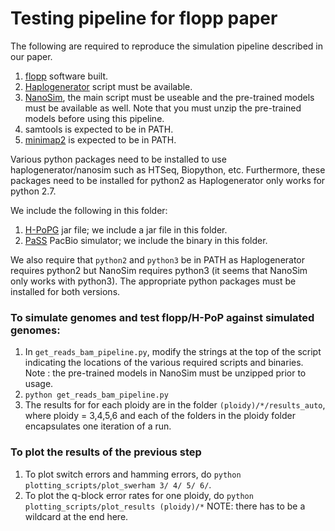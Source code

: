 
# Testing pipeline for flopp paper

The following are required to reproduce the simulation pipeline described in our paper. 

1. [flopp](https://github.com/bluenote-1577/flopp) software built.
2. [Haplogenerator](https://github.com/EhsanMotazedi/Haplosim) script must be available. 
3. [NanoSim](https://github.com/bcgsc/NanoSim), the main script must be useable and the pre-trained models must be available as well. Note that you must unzip the pre-trained models before using this pipeline.
4. samtools is expected to be in PATH.
5. [minimap2](https://github.com/lh3/minimap2) is expected to be in PATH.

Various python packages need to be installed to use haplogenerator/nanosim such as HTSeq, Biopython, etc. Furthermore, these packages need to be installed for python2 as Haplogenerator only works for python 2.7. 

We include the following in this folder:

1. [H-PoPG](https://github.com/MinzhuXie/H-PoPG) jar file; we include a jar file in this folder. 
2. [PaSS](http://cgm.sjtu.edu.cn/PaSS/) PacBio simulator; we include the binary in this folder. 

We also require that ``python2`` and ``python3`` be in PATH as Haplogenerator requires python2 but NanoSim requires python3 (it seems that NanoSim only works with python3). The appropriate python packages must be installed for both versions. 

### To simulate genomes and test flopp/H-PoP against simulated genomes:
1. In ``get_reads_bam_pipeline.py``, modify the strings at the top of the script indicating the locations of the various required scripts and binaries. Note : the pre-trained models in NanoSim must be unzipped prior to usage.
2. ``python get_reads_bam_pipeline.py``
3. The results for for each ploidy are in the folder ``(ploidy)/*/results_auto``, where ploidy = 3,4,5,6 and each of the folders in the ploidy folder encapsulates one iteration of a run.

### To plot the results of the previous step
1. To plot switch errors and hamming errors, do ``python plotting_scripts/plot_swerham 3/ 4/ 5/ 6/``. 
2. To plot the q-block error rates for one ploidy, do ``python plotting_scripts/plot_results (ploidy)/*`` NOTE: there has to be a wildcard at the end here.
